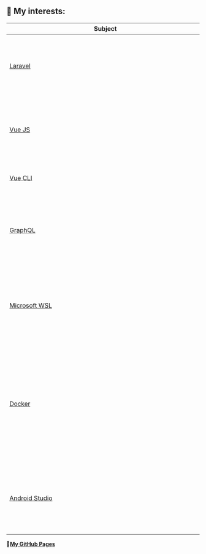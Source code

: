 ## 🌱 My interests:
| <div style="width:500px">Subject</div> | Description |
| ----------- | ----------- |
| [Laravel](https://laravel.com/) | Laravel is a web application framework with expressive, elegant syntax.  |
| [Vue JS](https://vuejs.org/) | An approachable, performant and versatile framework for building web user interfaces. |
| [Vue CLI](https://cli.vuejs.org/) | Standard Tooling for Vue.js Development |
| [GraphQL](https://graphql.org/) | GraphQL is a query language for APIs and a runtime for fulfilling those queries with your existing data. |
| [Microsoft WSL](https://docs.microsoft.com/en-us/windows/wsl) | Windows Subsystem for Linux (WSL) lets developers run a GNU/Linux environment directly on Windows. |
| [Docker](https://www.docker.com) | Docker takes away repetitive, mundane configuration tasks and is used throughout the development lifecycle for fast, easy and portable application development. |
| [Android Studio](https://developer.android.com/studio) | Android Studio provides the fastest tools for building apps on every type of Android device. |


**🔭[My GitHub Pages](https://peterh3g.github.io)**

<!--
**PeterH3G/peterh3g** is a ✨ _special_ ✨ repository because its `README.md` (this file) appears on your GitHub profile.

Here are some ideas to get you started:

- 🔭 I’m currently working on ...
- 🌱 I’m currently learning ...
- 👯 I’m looking to collaborate on ...
- 🤔 I’m looking for help with ...
- 💬 Ask me about ...
- 📫 How to reach me: ...
- 😄 Pronouns: ...
- ⚡ Fun fact: ...
-->
